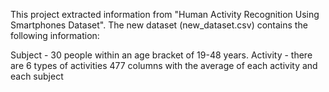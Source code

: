 This project extracted information from "Human Activity Recognition Using Smartphones Dataset". The new dataset (new_dataset.csv) contains the following information:

Subject - 30 people within an age bracket of 19-48 years.
Activity - there are 6 types of activities
477 columns with the average of each activity and each subject
